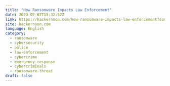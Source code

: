 ```yaml
---
title: "How Ransomware Impacts Law Enforcement"
date: 2023-07-07T15:32:52Z
link: https://hackernoon.com/how-ransomware-impacts-law-enforcement?source=rss&utm_medium=RSS&utm_source=news.12bit.vn
site: hackernoon.com
language: English
category:
  - ransomware
  - cybersecurity
  - police
  - law-enforcement
  - cybercrime
  - emergency-response
  - cybercriminals
  - ransomware-threat
draft: false
---
```

